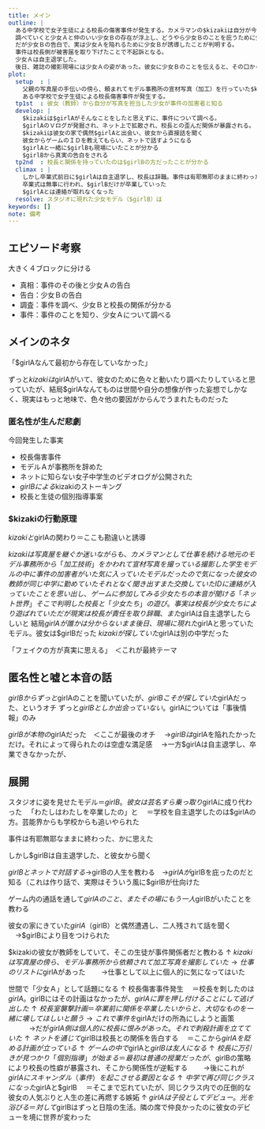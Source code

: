 ```yaml
---
title: メイン
outline: |
  ある中学校で女子生徒による校長の傷害事件が発生する。カメラマンの$kizakiは自分が今度撮影するモデルの女性がその少女Ａだと知り、彼女について調査を行う。
  調べていくと少女Ａと仲のいい少女Ｂの存在が浮上し、どうやら少女Ｂのことを庇うために少女Ａが罪を被ったらしいとなる。
  だが少女Ｂの告白で、実は少女Ａを陥れるために少女Ｂが誘導したことが判明する。
  事件は校長側が被害届を取り下げたことで不起訴となる。
  少女Ａは自主退学した。
  後日、雑誌の撮影現場には少女Ａの姿があった。彼女に少女Ｂのことを伝えると、その口から出てきたのは意外な事実だった。
plot:
  setup  : |
    父親の写真屋の手伝いの傍ら、頼まれてモデル事務所の宣材写真（加工）を行っていた$kizaki。
    ある中学校で女子生徒による校長傷害事件が発生する。
  tp1st  : 彼女（教師）から自分が写真を担当した少女が事件の加害者と知る
  develop: |
    $kizakiは$girlAがそんなことをしたと思えずに、事件について調べる。
    $girlAのＶログが発掘され、ネット上で拡散され、校長との歪んだ関係が暴露される。
    $kizakiは彼女の家で偶然$girlAと出会い、彼女から直接話を聞く
    彼女からゲームのＩＤを教えてもらい、ネットで話すようになる
    $girlAと一緒に$girlBも現場にいたことが分かる
    $girlBから真実の告白をされる
  tp2nd  : 校長と関係を持っていたのは$girlBの方だったことが分かる
  climax : |
    しかし卒業式前日に$girlAは自主退学し、校長は辞職。事件は有耶無耶のままに終わった
    卒業式は無事に行われ、$girlBだけが卒業していった
    $girlAとは連絡が取れなくなった
  resolve: スタジオに現れた少女モデル（$girlB）は
keywords: []
note: 備考
---
```


## エピソード考察

大きく４ブロックに分ける

* 真相：事件のその後と少女Ａの告白
* 告白：少女Ｂの告白
* 調査：事件を調べ、少女Ｂと校長の関係が分かる
* 事件：事件のことを知り、少女Ａについて調べる

## メインのネタ

「$girlAなんて最初から存在していなかった」

ずっと$kizakiは$girlAがいて、彼女のために色々と動いたり調べたりしていると思っていたが、結局$girlAなんてものは世間や自分の想像が作った妄想でしかなく、現実はもっと地味で、色々他の要因がからんでうまれたものだった

### 匿名性が生んだ悲劇

今回発生した事実

* 校長傷害事件
* モデルＡが事務所を辞めた
* ネットに知らない女子中学生のビデオログが公開された
* $girlBによる$kizakiのストーキング
* 校長と生徒の個別指導事案


### $kizakiの行動原理

$kizakiと$girlAの関わり＝ここも勘違いと誘導

$kizakiは写真屋を継ぐか迷いながらも、カメラマンとして仕事を続ける
地元のモデル事務所から「加工技術」をかわれて宣材写真を撮っている
撮影した学生モデルの中に事件の加害者がいた
気に入っていたモデルだったので気になった
彼女の教師が同じ中学に勤めていた
それとなく聞き出す
また交換していたIDに連絡が入っていたことを思い出し、ゲームに参加してみる
少女たちの本音が聞ける「ネット世界」
そこで判明した校長と「少女たち」の遊び。事実は校長が少女たちにより遊ばれていた
だが現実は校長が責任を取り辞職、また$girlAは自主退学したらしいと
結局$girlAが誰かは分からないまま
後日、現場に現れた$girlAと思っていたモデル。彼女は$girlBだった
$kizakiが探していた$girlAは別の中学だった

「フェイクの方が真実に思える」　＜これが最終テーマ

## 匿名性と嘘と本音の話

$girlBからずっと$girlAのことを聞いていたが、$girlBこそが探していた$girlAだった、というオチ
ずっと$girlBとしか出会っていない。$girlAについては「事後情報」のみ

$girlBが本物の$girlAだった　＜ここが最後のオチ
　→$girlBは$girlAを陥れたかっただけ。それによって得られたのは空虚な満足感
　→一方$girlAは自主退学し、卒業できなかったが、

## 展開

スタジオに姿を見せたモデル＝$girlB。彼女は芸名すら乗っ取り$girlAに成り代わった
　「わたしはわたしを卒業したの」と
　＝学校を自主退学したのは$girlAの方。芸能界からも学校からも追いやられた

事件は有耶無耶なままに終わった、かに思えた

しかし$girlBは自主退学した、と彼女から聞く

$girlBとネットで対話する
　→$girlBの人生を教わる　→$girlAが$girlBを庇ったのだと知る（これは作り話で、実際はそういう風に$girlBが仕向けた

ゲーム内の通話を通して$girlAのこと、またその場にもう一人$girlBがいたことを教わる

彼女の家にきていた$girlA（$girlB）と偶然遭遇し、二人残されて話を聞く
　→$girlBにより目をつけられた

$kizakiの彼女が教師をしていて、そこの生徒が事件関係者だと教わる
↑
$kizakiは写真屋の傍ら、モデル事務所から依頼されて加工写真を撮影していた
　→仕事のリストに$girlAがあった
　　→仕事として以上に個人的に気になってはいた

世間で「少女Ａ」として話題になる
↑
校長傷害事件発生
　＝校長を刺したのは$girlA。$girlBにはその計画はなかったが、$girlAに罪を押し付けることにして逃げ出した
↑
校長室襲撃計画
　＝卒業前に関係を卒業したいからと、大切なものを一緒に壊してほしいと願う
　　→これで事件を$girlAだけの所為にしようと画策
　　　→だが$girlA側は個人的に校長に恨みがあった。それで刺殺計画を立てていた
↑
ネットを通じて$girlBは校長との関係を告白する
　＝ここから$girlAを貶める計画が立っている
↑
ゲームの中で$girlAと$girlBは友人になる
↑
校長に万引きが見つかり「個別指導」が始まる
　＝最初は普通の授業だったが、$girlBの策略により校長の性癖が暴露され、そこから関係性が逆転する
　　→後にこれが$girlAにスキャンダル（事件）を起こさせる要因となる
↑
中学で再び同じクラスになった$girlAと$girlB
　＝そこまで忘れていたが、同じクラス内での圧倒的な彼女の人気ぶりと人生の差に再燃する嫉妬
↑
$girlAは子役としてデビュー。光を浴びる
　＝対して$girlBはずっと日陰の生活。隣の席で仲良かったのに彼女のデビューを境に世界が変わった

